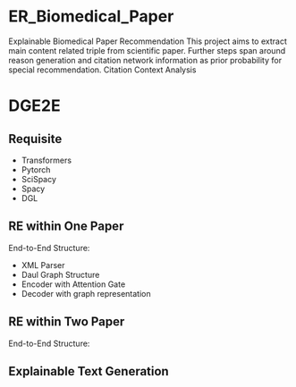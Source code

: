 # ER_Biomedical_Paper
Explainable Biomedical Paper Recommendation
This project aims to extract main content related triple from scientific paper.
Further steps span around reason generation and citation network information as prior probability for special recommendation.
Citation Context Analysis

# DGE2E

## Requisite
 * Transformers
 * Pytorch
 * SciSpacy
 * Spacy
 * DGL

## RE within One Paper
End-to-End Structure:
  * XML Parser
  * Daul Graph Structure
  * Encoder with Attention Gate
  * Decoder with graph representation

## RE within Two Paper
End-to-End Structure:

## Explainable Text Generation
